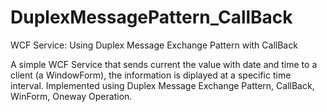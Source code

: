# DuplexMessagePattern_CallBack
WCF Service: Using Duplex Message Exchange Pattern with CallBack

A simple WCF Service that sends current the value with date and time to a client (a WindowForm), the information is diplayed at a specific time interval. 
Implemented using Duplex Message Exchange Pattern, CallBack, WinForm, Oneway Operation. 
